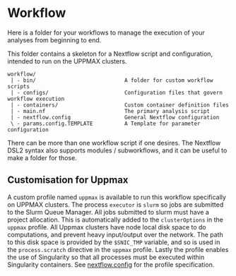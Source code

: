 # Workflow

Here is a folder for your workflows to manage the execution of your analyses from beginning to end.

This folder contains a skeleton for a Nextflow script and configuration, intended to run on
the UPPMAX clusters.

```
workflow/
 | - bin/                            A folder for custom workflow scripts
 | - configs/                        Configuration files that govern workflow execution
 | - containers/                     Custom container definition files
 | - main.nf                         The primary analysis script
 | - nextflow.config                 General Nextflow configuration
 \ - params.config.TEMPLATE          A Template for parameter configuration
```

There can be more than one workflow script if one desires. The Nextflow DSL2 syntax also
supports modules / subworkflows, and it can be useful to make a folder for those.  

## Customisation for Uppmax

A custom profile named `uppmax` is available to run this workflow specifically
on UPPMAX clusters. The process `executor` is `slurm` so jobs are
submitted to the Slurm Queue Manager. All jobs submitted to slurm
must have a project allocation. This is automatically added to the `clusterOptions`
in the `uppmax` profile. All Uppmax clusters have node local disk space to do
computations, and prevent heavy input/output over the network.
The path to this disk space is provided by the `$SNIC_TMP` variable, and
so is used in the `process.scratch` directive in the `uppmax` profile. Lastly
the profile enables the use of Singularity so that all processes must be
executed within Singularity containers. See [nextflow.config](nextflow.config)
for the profile specification.
